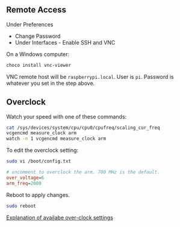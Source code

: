 
## Remote Access

Under Preferences

+ Change Password
+ Under Interfaces - Enable SSH and VNC

On a Windows computer:

```powershell
choco install vnc-viewer
```

VNC remote host will be `raspberrypi.local`.
User is `pi`. Password is whatever you set in the step above.

## Overclock

Watch your speed with one of these commands:
```bash
cat /sys/devices/system/cpu/cpu0/cpufreq/scaling_cur_freq
vcgencmd measure_clock arm
watch -n 1 vcgencmd measure_clock arm
```

To edit the overclock setting:
```bash
sudo vi /boot/config.txt
```

```ini
# uncomment to overclock the arm. 700 MHz is the default.
over_voltage=6
arm_freq=2000
```

Reboot to apply changes.

```bash
sudo reboot
```

[Explanation of availabe over-clock settings](https://haydenjames.io/raspberry-pi-3-overclock/)